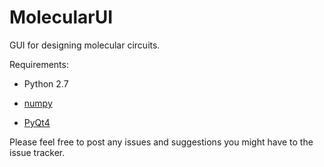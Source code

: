 MolecularUI
========

GUI for designing molecular circuits.

Requirements:

- Python 2.7

- [numpy](http://www.numpy.org/)

- [PyQt4](http://www.riverbankcomputing.co.uk/software/pyqt/intro)

Please feel free to post any issues and suggestions you might have to the issue tracker.
